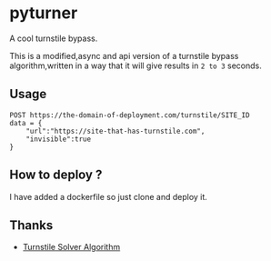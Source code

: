 # pyturner
A cool turnstile bypass.

This is a modified,async and api version of a turnstile bypass algorithm,written in a way that it will give results in `2 to 3` seconds.

## Usage
```
POST https://the-domain-of-deployment.com/turnstile/SITE_ID
data = {
    "url":"https://site-that-has-turnstile.com",
    "invisible":true
}
```

## How to deploy ?
I have added a dockerfile so just clone and deploy it.

## Thanks
- [Turnstile Solver Algorithm](https://github.com/Body-Alhoha/turnaround/)
